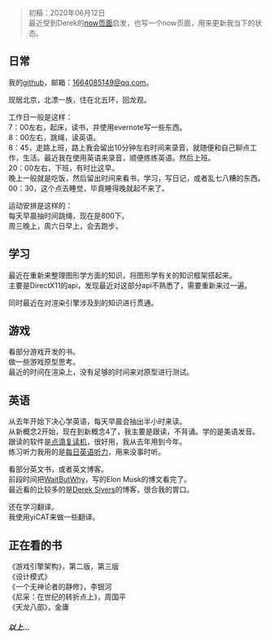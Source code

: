 > 初稿：2020年06月12日  
最近受到Derek的[now页面](https://sivers.org/now)启发，也写一个now页面，用来更新我当下的状态。

## 日常
我的[github](https://github.com/IceRiverr)，邮箱：1664085149@qq.com。

现居北京，北漂一族，住在北五环，回龙观。  

工作日一般是这样：  
7：00左右，起床，读书，并使用evernote写一些东西。  
8：00左右，跳绳，读英语。  
8：45，走路上班，路上我会留出10分钟左右时间来录音，就随便和自己聊点工作，生活。最近我在使用英语来录音，顺便练练英语。然后上班。  
20：00左右，下班，有时比这早。  
晚上一般就是吃饭，然后留出时间来看书，学习，写日记，或者乱七八糟的东西。  
00：30，这个点去睡觉，毕竟睡得晚就起不来了。  

运动安排是这样的：  
每天早晨抽时间跳绳，现在是800下。  
周三晚上，周六日早上，会去跑步。  

## 学习
最近在重新来整理图形学方面的知识，将图形学有关的知识框架搭起来。  
主要是DirectX11的api，发现最近对这部分api不熟悉了，需要重新来过一遍。  

同时最近在对渲染引擎涉及到的知识进行贯通。  

## 游戏
看部分游戏开发的书。  
做一些游戏原型思考。  
最近的时间在渲染上，没有足够的时间来对原型进行测试。  

## 英语
从去年开始下决心学英语，每天早晨会抽出半小时来读。  
从新概念2开始，现在到新概念4了，我主要是跟读，不背诵。学的是美语发音。
跟读的软件是[点滴复读机](http://www.diandienglish.com/phone/ddrepeator.html)，很好用，我从去年用到今年。  
练习听力我用的是[每日英语听力](http://dict.eudic.net/ting/)，用来没事时听。  

看部分英文书，或者英文博客。  
前段时间把[WaitButWhy](https://waitbutwhy.com/)，写的Elon Musk的博文看完了。  
最近看的比较多的是[Derek Sivers](https://sivers.org/)的博客，很合我的胃口。  

还在学习翻译。  
我使用yiCAT来做一些翻译。  

## 正在看的书
《游戏引擎架构》，第二版，第三版  
《设计模式》  
《一个无神论者的静修》，李银河  
《尼采：在世纪的转折点上》，周国平  
《天龙八部》，金庸  

##### 以上...
